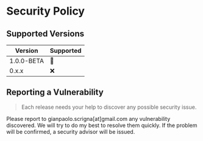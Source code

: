 # Security Policy

## Supported Versions

| Version | Supported          |
| ------- | ------------------ |
| 1.0.0-BETA | :construction: |
| 0.x.x  | :x:                |

## Reporting a Vulnerability

> Each release needs your help to discover any possible security issue.

Please report to gianpaolo.scrigna[at]gmail.com any vulnerability discovered. 
We will try to do my best to resolve them quickly. If the problem will be confirmed, a security advisor will be issued.
